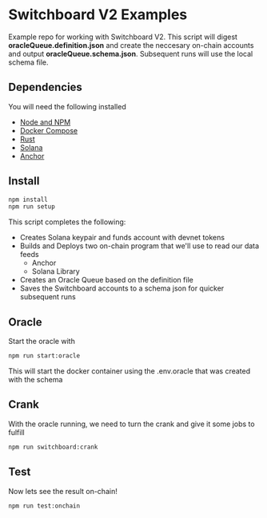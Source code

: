 # Switchboard V2 Examples

Example repo for working with Switchboard V2. This script will digest **oracleQueue.definition.json** and create the neccesary on-chain accounts and output **oracleQueue.schema.json**. Subsequent runs will use the local schema file.

## Dependencies

You will need the following installed

- [Node and NPM](https://github.com/nvm-sh/nvm#installing-and-updating)
- [Docker Compose](https://docs.docker.com/compose/install)
- [Rust](https://www.rust-lang.org/tools/install)
- [Solana](https://docs.solana.com/cli/install-solana-cli-tools)
- [Anchor](https://project-serum.github.io/anchor/getting-started/installation.html#install-anchor)

## Install

```bash
npm install
npm run setup
```

This script completes the following:

- Creates Solana keypair and funds account with devnet tokens
- Builds and Deploys two on-chain program that we'll use to read our data feeds
  - Anchor
  - Solana Library
- Creates an Oracle Queue based on the definition file
- Saves the Switchboard accounts to a schema json for quicker subsequent runs

## Oracle

Start the oracle with

```bash
npm run start:oracle
```

This will start the docker container using the .env.oracle that was created with the schema

## Crank

With the oracle running, we need to turn the crank and give it some jobs to fulfill

```bash
npm run switchboard:crank
```

## Test

Now lets see the result on-chain!

```bash
npm run test:onchain
```
